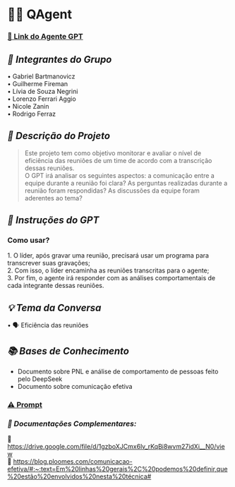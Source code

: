 # 🕵️‍♂️ QAgent

### [🔗 Link do Agente GPT](https://chatgpt.com/g/g-67992b41db988191bdb92340ff6f2d43-analista-comportamental)

## *👥  Integrantes do Grupo*  
•⁠  ⁠Gabriel Bartmanovicz <br/>
•⁠  Guilherme Fireman <br/>
•⁠  ⁠Lívia de Souza Negrini <br/>
•⁠  Lorenzo Ferrari Aggio <br/>
•⁠  ⁠Nicole Zanin <br/>
•⁠  Rodrigo Ferraz

## *📄 Descrição do Projeto* 
> ⁠Este projeto tem como objetivo monitorar e avaliar o nível de eficiência das reuniões de um time de acordo com a transcrição dessas reuniões.  <br/>
> O GPT irá analisar os seguintes aspectos: a comunicação entre a equipe durante a reunião foi clara? As perguntas realizadas durante a reunião foram respondidas? As discussões da equipe foram aderentes ao tema?

## *🤖 Instruções do GPT* 
### Como usar?
1.⁠ O líder, após gravar uma reunião, precisará usar um programa para transcrever suas gravações;<br/>
2. Com isso, o líder encaminha as reuniões transcritas para o agente;<br/>
3. Por fim, o agente irá responder com as análises comportamentais de cada integrante dessas reuniões.

## *💡 Tema da Conversa* 
•⁠  ⁠🗣️ Eficiência das reuniões

## *📚 Bases de Conhecimento*  
- Documento sobre PNL e análise de comportamento de pessoas feito pelo DeepSeek
- Documento sobre comunicação efetiva

### [⚠️ Prompt](https://we.tl/t-1WDh12krfg)

### *📖 Documentações Complementares:*  
⁠🔗 https://drive.google.com/file/d/1gzboXJCmx6lv_rKqBi8wvm27idXi__N0/view<br/>
⁠🔗 https://blog.ploomes.com/comunicacao-efetiva/#:~:text=Em%20linhas%20gerais%2C%20podemos%20definir,que%20estão%20envolvidos%20nesta%20técnica#
